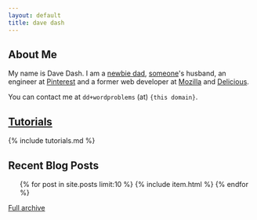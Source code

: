 ```yaml
---
layout: default
title: dave dash
---
```


## About Me

My name is Dave Dash.
I am a [newbie dad][baby],
[someone][kt]'s husband,
an engineer at [Pinterest][p]
and a former web developer at
[Mozilla][m] and [Delicious][d].

You can contact me at `dd+wordproblems` (at) `{this domain}`.

[d]: http://delicious.com/
[p]: http://pinterest.com/
[a]: http://addons.mozilla.org/en-US/firefox/
[baby]: /tag/baby
[m]: /tag/mozilla
[kt]: http://katiebonn.com/

## [Tutorials](/tutorial)

{% include tutorials.md %}

## Recent Blog Posts
<ol>
{% for post in site.posts limit:10 %}
    {% include item.html %}
{% endfor %}
</ol>


[Full archive](archive)



